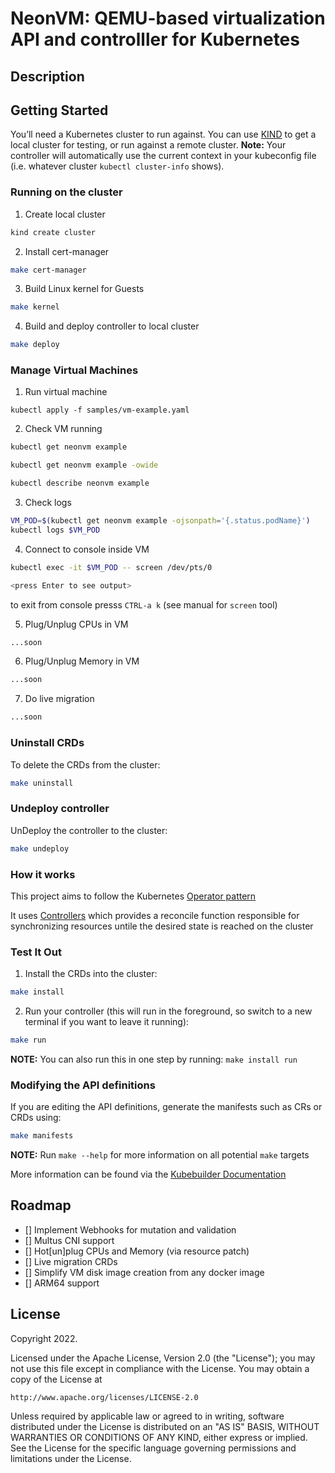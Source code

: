 # NeonVM: QEMU-based virtualization API and controlller for Kubernetes

## Description

## Getting Started
You’ll need a Kubernetes cluster to run against. You can use [KIND](https://sigs.k8s.io/kind) to get a local cluster for testing, or run against a remote cluster.
**Note:** Your controller will automatically use the current context in your kubeconfig file (i.e. whatever cluster `kubectl cluster-info` shows).

### Running on the cluster
1. Create local cluster

```sh
kind create cluster
```

2. Install cert-manager

```sh
make cert-manager
```

3. Build Linux kernel for Guests

```sh
make kernel
```

4. Build and deploy controller  to local cluster

```sh
make deploy
```

### Manage Virtual Machines

1. Run virtual machine

```console
kubectl apply -f samples/vm-example.yaml
```

2. Check VM running

```sh
kubectl get neonvm example

kubectl get neonvm example -owide

kubectl describe neonvm example
```

3. Check logs

```sh
VM_POD=$(kubectl get neonvm example -ojsonpath='{.status.podName}')
kubectl logs $VM_POD
```

4. Connect to console inside VM

```sh
kubectl exec -it $VM_POD -- screen /dev/pts/0

<press Enter to see output>
```
to exit from console presss `CTRL-a k` (see manual for `screen` tool)

5. Plug/Unplug CPUs in VM

```sh
...soon
```

6. Plug/Unplug Memory in VM

```sh
...soon
```

7. Do live migration

```sh
...soon
```

### Uninstall CRDs
To delete the CRDs from the cluster:

```sh
make uninstall
```

### Undeploy controller
UnDeploy the controller to the cluster:

```sh
make undeploy
```

### How it works
This project aims to follow the Kubernetes [Operator pattern](https://kubernetes.io/docs/concepts/extend-kubernetes/operator/)

It uses [Controllers](https://kubernetes.io/docs/concepts/architecture/controller/) 
which provides a reconcile function responsible for synchronizing resources untile the desired state is reached on the cluster

### Test It Out
1. Install the CRDs into the cluster:

```sh
make install
```

2. Run your controller (this will run in the foreground, so switch to a new terminal if you want to leave it running):

```sh
make run
```

**NOTE:** You can also run this in one step by running: `make install run`

### Modifying the API definitions
If you are editing the API definitions, generate the manifests such as CRs or CRDs using:

```sh
make manifests
```

**NOTE:** Run `make --help` for more information on all potential `make` targets

More information can be found via the [Kubebuilder Documentation](https://book.kubebuilder.io/introduction.html)

## Roadmap

- [] Implement Webhooks for mutation and validation
- [] Multus CNI support
- [] Hot[un]plug CPUs and Memory (via resource patch)
- [] Live migration CRDs
- [] Simplify VM disk image creation from any docker image
- [] ARM64 support


## License

Copyright 2022.

Licensed under the Apache License, Version 2.0 (the "License");
you may not use this file except in compliance with the License.
You may obtain a copy of the License at

    http://www.apache.org/licenses/LICENSE-2.0

Unless required by applicable law or agreed to in writing, software
distributed under the License is distributed on an "AS IS" BASIS,
WITHOUT WARRANTIES OR CONDITIONS OF ANY KIND, either express or implied.
See the License for the specific language governing permissions and
limitations under the License.

